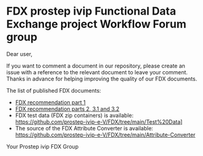 # FDX prostep ivip Functional Data Exchange project Workflow Forum group

Dear user,

If you want to comment a document in our repository, please create an issue with a reference to the relevant document to leave your comment.
Thanks in advance for helping improving the quality of our FDX documents.

The list of published FDX documents:

- [FDX recommendation part 1](https://www.prostep.org/fileadmin/downloads/PSI_VDA_Recom_FDX_Version_1.1.pdf)
- [FDX recommendation parts 2, 3.1 and 3.2](https://www.prostep.org/fileadmin/downloads/FDX-v2.0_1.zip)
- FDX test data (FDX zip containers) is available: https://github.com/prostep-ivip-e-V/FDX/tree/main/Test%20Data]
- The source of the FDX Attribute Converter is available: https://github.com/prostep-ivip-e-V/FDX/tree/main/Attribute-Converter

Your Prostep ivip FDX Group
